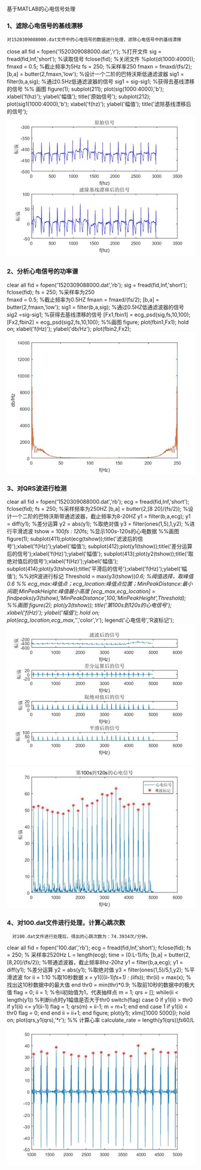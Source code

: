 
基于MATLAB的心电信号处理
### 1、滤除心电信号的基线漂移
    对1520309088000.dat文件中的心电信号的数据进行处理，滤除心电信号中的基线漂移
 close all
 fid = fopen('1520309088000.dat','r');  %打开文件
 sig = fread(fid,Inf,'short');  %读取信号
 fclose(fid);   %关闭文件
 %plot(d(1000:4000));
 fmaxd = 0.5;   %截止频率为5Hz
 fs = 250;  %采样率250
 fmaxn = fmaxd/(fs/2);
 [b,a] = butter(2,fmaxn,'low'); %设计一个二阶的巴特沃斯低通滤波器
 sig1 = filter(b,a,sig);    %通过0.5Hz低通滤波器的信号
 sig1 = sig-sig1;   %获得去基线漂移的信号
 %% 画图
 figure(1);
 subplot(211);
 plot(sig(1000:4000),'b');
 xlabel('f(hz)');
 ylabel('幅值');
 title('原始信号');
 subplot(212);
 plot(sig1(1000:4000),'b');
 xlabel('f(hz)');
 ylabel('幅值');
 title('滤除基线漂移后的信号');
![ecg_est](https://github.com/guangyubin/SmartHealth/blob/master/2018/students/S201815061/figure/ecg_est.jpg)
### 2、分析心电信号的功率谱
clear all
fid = fopen('1520309088000.dat','rb');
sig = fread(fid,Inf,'short');
fclose(fid);
fs = 250;   %采样率为250  
fmaxd = 0.5;    %截止频率为0.5HZ
fmaxn = fmaxd/(fs/2);
[b,a] = butter(2,fmaxn,'low');
sig1 = filter(b,a,sig); %通过0.5HZ低通滤波器的信号
sig2 =sig-sig1;  %获得去基线漂移的信号
[Fx1,fbin1] = ecg_psd(sig,fs,10,100);
[Fx2,fbin2] = ecg_psd(sig2,fs,10,100);
%%画图
figure;
plot(fbin1,Fx1);
hold on;
xlabel('f(Hz)');
ylabel('db/Hz');
plot(fbin2,Fx2);
![ecg_power](https://github.com/guangyubin/SmartHealth/blob/master/2018/students/S201815061/figure/ecg_power.jpg)
### 3、对QRS波进行检测
clear all
fid = fopen('1520309088000.dat','rb');
ecg = fread(fid,Inf,'short');
fclose(fid);
fs = 250;   %采样频率为250HZ
[b,a] = butter(2,[8 20]/(fs/2));    %设计一个二阶的巴特沃斯带通滤波器，截止频率为8-20HZ
y1 = filter(b,a,ecg);
y1 = diff(y1);  %差分运算
y2 = abs(y1);   %取绝对值
y3 = filter(ones(1,5),1,y2);    %进行平滑滤波
tshow = 100*fs : 120*fs;    %显示100s-120s的心电数据
%%画图
figure(1);
subplot(411);plot(ecg(tshow));title('滤波后的信号');xlabel('f(Hz)');ylabel('幅值');
subplot(412);plot(y1(tshow));title('差分运算后的信号');xlabel('f(Hz)');ylabel('幅值');
subplot(413);plot(y2(tshow));title('取绝对值后的信号');xlabel('f(Hz)');ylabel('幅值');
subplot(414);plot(y3(tshow));title('平滑后的信号');xlabel('f(Hz)');ylabel('幅值');
%%对R波进行标记
Threshold = max(y3(tshow))*0.6;  %阈值选择，取峰值0.6
%% ecg_max:峰值点；ecg_location:峰值点位置；MinPeakDistance:最小间距;MinPeakHeight:峰值最小高度
[ecg_max,ecg_location] = findpeaks(y3(tshow),'MinPeakDistance',100,'MinPeakHeight',Threshold);
%%画图
figure(2);
plot(y3(tshow));
title('第100s到120s的心电信号');
xlabel('f(Hz)');
ylabel('幅值');
hold on;
plot(ecg_location,ecg_max,'*','color','r');
legend('心电信号','R波标记');
![ecg_qrsdet](https://github.com/guangyubin/SmartHealth/blob/master/2018/students/S201815061/figure/ecg_qrsdet.jpg)
![ecg_qrsdet2](https://github.com/guangyubin/SmartHealth/blob/master/2018/students/S201815061/figure/ecg_qrsdet2.jpg)
### 4、对100.dat文件进行处理，计算心跳次数
      对100.dat文件进行处理后，得出的心跳次数为：74.3934次/分钟。
clear all
fid = fopen('100.dat','rb');
ecg = fread(fid,Inf,'short');
fclose(fid);
fs = 250;   % 采样率2520Hz
L = length(ecg);
time = (0:L-1)/fs;
[b,a] = butter(2,[8,20]/(fs/2));    %带通滤波器，截止频率8hz-20hz
y1 = filter(b,a,ecg);
y1 = diff(y1);  %差分运算
y2 = abs(y1);   %取绝对值
y3 = filter(ones(1,5)/5,1,y2);  %平滑滤波
for ii = 1:10   %取10秒数据
    x = y1(((ii-1)*fs+1) : (ii*fs));
    thr(ii) = max(x);   %找出这10秒数据中的最大值
end
thr0 = min(thr)*0.9;    %取前10秒的数据中的极大值
flag = 0;
ii = 1;     %令ii初始值为1，代表抽样点
m = 1;
qrs = [];
while(ii < length(y1))  %判断ii点时y1幅值是否大于thr0
    switch(flag)
        case 0
            if y1(ii) > thr0
                if y1(ii) <= y1(ii-1)
                    flag = 1;
                    qrs(m) = ii-1;
                    m = m+1;
                end
            end
        case 1
            if y1(ii) < thr0
                flag = 0;
            end
    end
    ii = ii+1;
end
figure;
plot(y1);
xlim([1000 5000]);
hold on;
plot(qrs,y1(qrs),'*r');
%%  计算心率
calculate_rate = length(y1(qrs))*fs*60/L
![ecg_100](https://github.com/guangyubin/SmartHealth/blob/master/2018/students/S201815061/figure/ecg_100.jpg)

   
